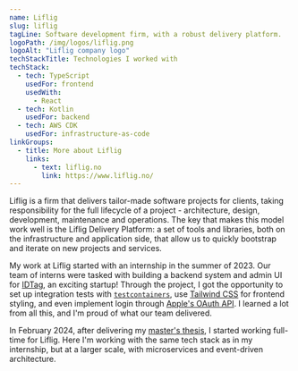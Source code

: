 ```yaml
---
name: Liflig
slug: liflig
tagLine: Software development firm, with a robust delivery platform.
logoPath: /img/logos/liflig.png
logoAlt: "Liflig company logo"
techStackTitle: Technologies I worked with
techStack:
  - tech: TypeScript
    usedFor: frontend
    usedWith:
      - React
  - tech: Kotlin
    usedFor: backend
  - tech: AWS CDK
    usedFor: infrastructure-as-code
linkGroups:
  - title: More about Liflig
    links:
      - text: liflig.no
        link: https://www.liflig.no/
---
```


Liflig is a firm that delivers tailor-made software projects for clients, taking responsibility for
the full lifecycle of a project - architecture, design, development, maintenance and operations. The
key that makes this model work well is the Liflig Delivery Platform: a set of tools and libraries,
both on the infrastructure and application side, that allow us to quickly bootstrap and iterate on
new projects and services.

My work at Liflig started with an internship in the summer of 2023. Our team of interns were tasked
with building a backend system and admin UI for [IDTag](https://www.idtagtech.com/), an exciting
startup! Through the project, I got the opportunity to set up integration tests with
[`testcontainers`](https://testcontainers.com/), use [Tailwind CSS](https://tailwindcss.com/) for
frontend styling, and even implement login through
[Apple's OAuth API](https://developer.apple.com/documentation/sign_in_with_apple/sign_in_with_apple_rest_api).
I learned a lot from all this, and I'm proud of what our team delivered.

In February 2024, after delivering my [master's thesis](/analysis), I started working full-time for
Liflig. Here I'm working with the same tech stack as in my internship, but at a larger scale, with
microservices and event-driven architecture.
